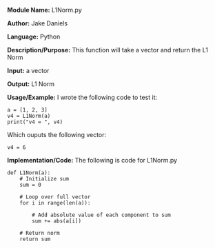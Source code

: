 **Module Name:** L1Norm.py

**Author:** Jake Daniels

**Language:** Python

**Description/Purpose:** This function will take a vector and return the L1 Norm

**Input:** a vector

**Output:** L1 Norm

**Usage/Example:** I wrote the following code to test it:

    a = [1, 2, 3]
    v4 = L1Norm(a)
    print("v4 = ", v4)

Which ouputs the following vector:

    v4 = 6

**Implementation/Code:** The following is code for L1Norm.py

    def L1Norm(a):
        # Initialize sum
        sum = 0
        
        # Loop over full vector
        for i in range(len(a)):
        
            # Add absolute value of each component to sum
            sum += abs(a[i])
            
        # Return norm
        return sum 
